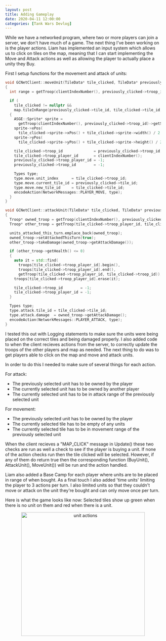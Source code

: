```yaml
---
layout: post
title: Adding Gameplay
date: 2020-04-11 12:00:00
categories: [Tank Wars Devlog]
---
```


While we have a networked program, where two or more players can join a server, we don't have much of a game. The next thing I've been working on is the player actions. Liam has implemented an input system which allows us to click on tiles on the map, meaning that I can start implementing the Move and Attack actions as well as allowing the player to actually place a unity they Buy.

First I setup functions for the movement and attack of units:

``` c++
void GCNetClient::moveUnit(TileData* tile_clicked, TileData* previously_clicked)
{
  int range = getTroop(clientIndexNumber(), previously_clicked->troop_id)->getMovementRange();

  if (
    tile_clicked != nullptr &&
    map.tileInRange(previously_clicked->tile_id, tile_clicked->tile_id, range))
  {
    ASGE::Sprite* sprite =
      getTroop(clientIndexNumber(), previously_clicked->troop_id)->getSpriteComponent()->getSprite();
    sprite->xPos(
      tile_clicked->sprite->xPos() + tile_clicked->sprite->width() / 2 - sprite->width() / 2);
    sprite->yPos(
      tile_clicked->sprite->yPos() + tile_clicked->sprite->height() / 2 - sprite->height() / 2);

    tile_clicked->troop_id              = previously_clicked->troop_id;
    tile_clicked->troop_player_id       = clientIndexNumber();
    previously_clicked->troop_player_id = -1;
    previously_clicked->troop_id        = -1;

    Types type;
    type.move.unit_index      = tile_clicked->troop_id;
    type.move.current_tile_id = previously_clicked->tile_id;
    type.move.new_tile_id     = tile_clicked->tile_id;
    encodeAction(NetworkMessages::PLAYER_MOVE, type);
  }
}

void GCNetClient::attackUnit(TileData* tile_clicked, TileData* previously_clicked)
{
  Troop* owned_troop = getTroop(clientIndexNumber(), previously_clicked->troop_id);
  Troop* other_troop = getTroop(tile_clicked->troop_player_id, tile_clicked->troop_id);

  units_attacked_this_turn.emplace_back(owned_troop);
  owned_troop->setAttackedThisTurn(true);
  other_troop->takeDamage(owned_troop->getAttackDamage());

  if (other_troop->getHealth() <= 0)
  {
    auto it = std::find(
      troops[tile_clicked->troop_player_id].begin(),
      troops[tile_clicked->troop_player_id].end(),
      getTroop(tile_clicked->troop_player_id, tile_clicked->troop_id));
    troops[tile_clicked->troop_player_id].erase(it);

    tile_clicked->troop_id        = -1;
    tile_clicked->troop_player_id = -1;
  }

  Types type;
  type.attack.tile_id = tile_clicked->tile_id;
  type.attack.damage  = owned_troop->getAttackDamage();
  encodeAction(NetworkMessages::PLAYER_ATTACK, type);
}
```

I tested this out with Logging statements to make sure the units were being placed on the correct tiles and being damaged properly. I also added code to when the client recieves actions from the server, to correctly update the troops of the other players and map as needed. The next thing to do was to get players able to click on the map and move and attack units. 

In order to do this I needed to make sure of several things for each action.

For attack:
* The previously selected unit has to be owned by the player
* The currently selected unit has to be owned by another player
* The currently selected unit has to be in attack range of the previously selected unit

For movement:
* The previously selected unit has to be owned by the player
* The currently selected tile has to be empty of any units
* The currently selected tile has to be in movement range of the previously selected unit

When the client recieves a "MAP_CLICK" message in Update() these two checks are run as well a check to see if the player is buying a unit. If none of the action checks run then the tile clicked will be selected. However, if any of them do return true then the corresponding function (BuyUnit(), AttackUnit(), MoveUnit()) will be run and the action handled.

Liam also added a Base Camp for each player where units are to be placed in range of when bought.
As a final touch I also added 'time units' limiting the player to 3 actions per turn. I also limited units so that they couldn't move or attack on the unit they're bought and can only move once per turn.

Here is what the game looks like now:
Selected tiles show up green when there is no unit on them and red when there is a unit.

<center>
    <img src="{{ site.baseurl }}/assets/TankWars/unit_actions.png" alt="unit actions" style="height: 400px;" />
</center>